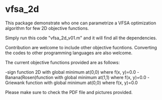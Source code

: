 # vfsa_2d

This package demonstrate who one can parametrize a VFSA optimization algorithm for few 2D objective functions.

Simply run this code "vfsa_2d_v01.m" and it will find all the dependencies.

Contribution are welcome to include other objective fucntions. Converting the codes to other programming languages are also welcome.

The current objective functions provided are as follows:

-sign function 2D with global minimum at(0,0) where f(x, y)=0.0
-Banana(Rosen)function with global minimum at(1,1) where f(x, y)=0.0
-Griewank function with global minimum at(0,0) where f(x, y)=0.0

Please make sure to check the PDF file and pictures provided.
